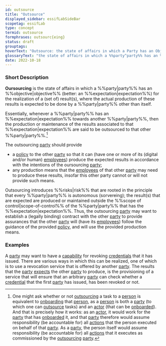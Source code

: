```yaml
---
id: outsource
title: "Outsource"
displayed_sidebar: essifLabSideBar
scopetag: essifLab
type: concept
termid: outsource
formphrases: outsourc{eing}
status: draft
grouptags:
hoverText: "Outsource: the state of affairs in which a Party has an Objective (better: an Expectation) for the realization of a (set of) result(s), where the actual production of these results is expected to be done by a Party other than itself."
glossaryText: "the state of affairs in which a %%party^party%% has an %%objective^objective%% (better: an %%expectation^expectation%%) for the realization of a (set of) result(s), where the actual production of these results is expected to be done by a %%party^party%% other than itself."
date: 2022-10-18
---
```


### Short Description
**Oursourcing** is the state of affairs in which a %%party|party%% has an %%objective|objective%% (better: an %%expectation|expectation%%) for the realization of a (set of) result(s), where the actual production of these results is expected to be done by a %%party|party%% other than itself.

Essentially, whenever a %%party|party%% has an %%expectation|expectation%% towards another %%party|party%%, then the production or maintenance of the results associated to that %%expectation|expectation%% are said to be outsourced to that other %%party|party%%.[^1]

[^1]: One might ask whether or not [outsourcing](@) a task to a [person](@) is equivalent to [onboarding](@) that [person](@), as a [person](@) is both a [party](@) (to which one can [outsource](@) tasks) and an [actor](@) (that can be [onboarded](@)). And that is precisely how it works: as an [actor](@), it would work for the [party](@) that has [onboarded](@) it, and that [party](@) therefore would assume responsibility (be accountable for) all [actions](@) that the person executed on behalf of that [party](@). As a [party](@), the person itself would assume responsibility (be accountable for) all [actions](@) that it executes as commissioned by the [outsourcing](@) [party](@).

The outsourcing [party](@) should provide
- a [policy](@) to the other [party](@) so that it can (have one or more of its (digital and/or human) [employees](@)) produce the expected results in accordance with the intentions of the oursourcing [party](@);
- any production means that the [employees](@) of that other [party](@) may need to produce these results, insofar this other party cannot or will not provide such means.

Outsourcing introduces %%risks|risk%% that are rooted in the principle that every %%party|party%% is autonomous (sorvereing); the result(s) that are expected are produced or maintained outside the %%scope of control|scope-of-control%% of the %%party|party%% that has the %%expectation|expectation%%. Thus, the outsourcing [party](@) may want to establish a (legally binding) contract with the other [party](@) to provide assurances that the other [party](@) will (have its [employees](@)) follow the guidance of the provided [policy](@), and will use the provided production means.

### Examples
A [party](@) may want to have a [capability](@) for revoking [credentials](@) that it has issued. There are various ways in which this can be realized, one of which is to use a revocation service that is offered by another [party](@). The results that the [party](@) [expects](expectation@) the other [party](@) to produce, is the provisioning of a service that will ensure that an arbitrary [party](@) can check whether a [credential](@) that the first [party](@) has issued, has been revoked or not.
